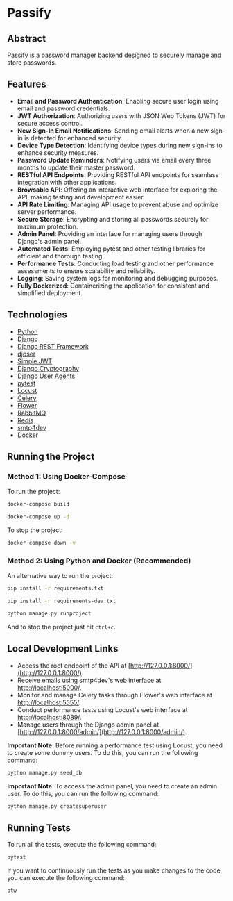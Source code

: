 # Passify

## Abstract

Passify is a password manager backend designed to securely manage and store passwords.

## Features

- **Email and Password Authentication**: Enabling secure user login using email and password credentials.
- **JWT Authorization**: Authorizing users with JSON Web Tokens (JWT) for secure access control.
- **New Sign-In Email Notifications**: Sending email alerts when a new sign-in is detected for enhanced security.
- **Device Type Detection**: Identifying device types during new sign-ins to enhance security measures.
- **Password Update Reminders**: Notifying users via email every three months to update their master password.
- **RESTful API Endpoints**: Providing RESTful API endpoints for seamless integration with other applications.
- **Browsable API**: Offering an interactive web interface for exploring the API, making testing and development easier.
- **API Rate Limiting**: Managing API usage to prevent abuse and optimize server performance.
- **Secure Storage**: Encrypting and storing all passwords securely for maximum protection.
- **Admin Panel**: Providing an interface for managing users through Django's admin panel.
- **Automated Tests**: Employing pytest and other testing libraries for efficient and thorough testing.
- **Performance Tests**: Conducting load testing and other performance assessments to ensure scalability and reliability.
- **Logging**: Saving system logs for monitoring and debugging purposes.
- **Fully Dockerized**: Containerizing the application for consistent and simplified deployment.

## Technologies

- [Python](https://www.python.org/)
- [Django](https://github.com/django/django#django)
- [Django REST Framework](https://github.com/encode/django-rest-framework?tab=readme-ov-file#django-rest-framework)
- [djoser](https://github.com/sunscrapers/djoser?tab=readme-ov-file#djoser)
- [Simple JWT](https://github.com/jazzband/djangorestframework-simplejwt?tab=readme-ov-file#simple-jwt)
- [Django Cryptography](https://github.com/georgemarshall/django-cryptography?tab=readme-ov-file#django-cryptography)
- [Django User Agents](https://github.com/selwin/django-user_agents?tab=readme-ov-file#django-user-agents)
- [pytest](https://github.com/pytest-dev/pytest)
- [Locust](https://github.com/locustio/locust?tab=readme-ov-file#locust)
- [Celery](https://docs.celeryq.dev/en/stable/index.html)
- [Flower](https://github.com/mher/flower?tab=readme-ov-file#flower)
- [RabbitMQ](https://www.rabbitmq.com/)
- [Redis](https://redis.io/)
- [smtp4dev](https://github.com/rnwood/smtp4dev)
- [Docker](https://www.docker.com/)

## Running the Project

### Method 1: Using Docker-Compose

To run the project:

```bash
docker-compose build
```

```bash
docker-compose up -d
```

To stop the project:

```bash
docker-compose down -v
```

### Method 2: Using Python and Docker (Recommended)

An alternative way to run the project:

```bash
pip install -r requirements.txt
```

```bash
pip install -r requirements-dev.txt
```

```bash
python manage.py runproject
```

And to stop the project just hit `ctrl+c`.

## Local Development Links

- Access the root endpoint of the API at [http://127.0.0.1:8000/](http://127.0.0.1:8000/).
- Receive emails using smtp4dev's web interface at [http://localhost:5000/](http://localhost:5000/).
- Monitor and manage Celery tasks through Flower's web interface at [http://localhost:5555/](http://localhost:5555/).
- Conduct performance tests using Locust's web interface at [http://localhost:8089/](http://localhost:8089/).
- Manage users through the Django admin panel at [http://127.0.0.1:8000/admin/](http://127.0.0.1:8000/admin/).

**Important Note**: Before running a performance test using Locust, you need to create some dummy users. To do this, you can run the following command:

```bash
python manage.py seed_db
```

**Important Note**: To access the admin panel, you need to create an admin user. To do this, you can run the following command:

```bash
python manage.py createsuperuser
```

## Running Tests

To run all the tests, execute the following command:

```bash
pytest
```

If you want to continuously run the tests as you make changes to the code, you can execute the following command:

```bash
ptw
```
